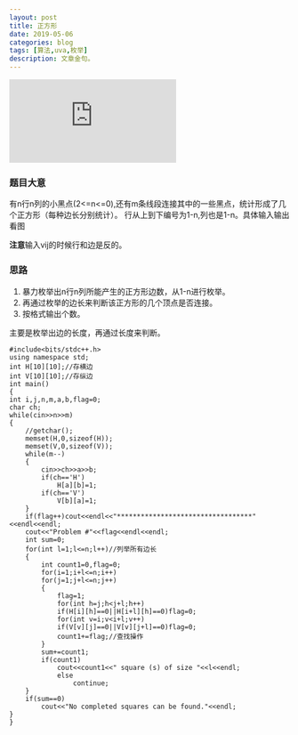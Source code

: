 ```yaml
---
layout: post
title: 正方形
date: 2019-05-06
categories: blog
tags: [算法,uva,枚举]
description: 文章金句。
---
```


![题目PDF](https://uva.onlinejudge.org/external/2/201.pdf)

### 题目大意

有n行n列的小黑点(2<=n<=0),还有m条线段连接其中的一些黑点，统计形成了几个正方形（每种边长分别统计）。
行从上到下编号为1-n,列也是1-n。具体输入输出看图<br/>

**注意**输入vij的时候行和边是反的。

### 思路
1. 暴力枚举出n行n列所能产生的正方形边数，从1-n进行枚举。
2. 再通过枚举的边长来判断该正方形的几个顶点是否连接。
3. 按格式输出个数。

主要是枚举出边的长度，再通过长度来判断。

    #include<bits/stdc++.h>
    using namespace std;
    int H[10][10];//存横边
    int V[10][10];//存纵边
    int main()
    {
    int i,j,n,m,a,b,flag=0;
    char ch;
    while(cin>>n>>m)
    {
        //getchar();
        memset(H,0,sizeof(H));
        memset(V,0,sizeof(V));
        while(m--)
        {
            cin>>ch>>a>>b;
            if(ch=='H')
                H[a][b]=1;
            if(ch=='V')
                V[b][a]=1;
        }
        if(flag++)cout<<endl<<"**********************************"<<endl<<endl;
        cout<<"Problem #"<<flag<<endl<<endl;
        int sum=0;
        for(int l=1;l<=n;l++)//列举所有边长
        {
            int count1=0,flag=0;
            for(i=1;i+l<=n;i++)
            for(j=1;j+l<=n;j++)
            {
                flag=1;
                for(int h=j;h<j+l;h++)
                if(H[i][h]==0||H[i+l][h]==0)flag=0;
                for(int v=i;v<i+l;v++)
                if(V[v][j]==0||V[v][j+l]==0)flag=0;
                count1+=flag;//查找操作
            }
            sum+=count1;
            if(count1)
                cout<<count1<<" square (s) of size "<<l<<endl;
                else
                    continue;
        }
        if(sum==0)
            cout<<"No completed squares can be found."<<endl;
    }
    }










